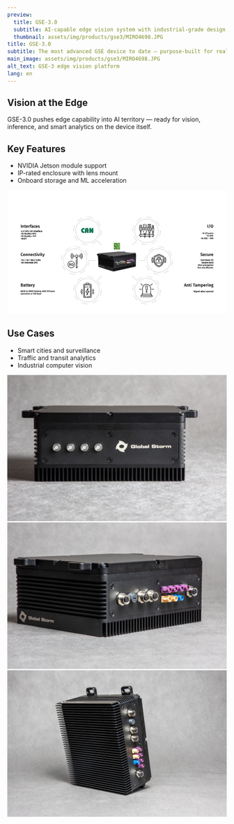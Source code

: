 ```yaml
---
preview:
  title: GSE-3.0
  subtitle: AI-capable edge vision system with industrial-grade design
  thumbnail: assets/img/products/gse3/MIRO4698.JPG
title: GSE-3.0
subtitle: The most advanced GSE device to date — purpose-built for real-time video processing and ML inference at the edge.
main_image: assets/img/products/gse3/MIRO4698.JPG
alt_text: GSE-3 edge vision platform
lang: en
---
```


## Vision at the Edge

GSE-3.0 pushes edge capability into AI territory — ready for vision, inference, and smart analytics on the device itself.

## Key Features

- NVIDIA Jetson module support
- IP-rated enclosure with lens mount
- Onboard storage and ML acceleration

![Features](/assets/img/products/gse3/features.jpg "Cechy obudowy")

## Use Cases

- Smart cities and surveillance
- Traffic and transit analytics
- Industrial computer vision

![Box Front](/assets/img/products/gse3/MIRO4688.JPG "Front")
![Box Side](/assets/img/products/gse3/MIRO4699.JPG "Side")
![Case with o-ring](/assets/img/products/gse3/MIRO4718-Edit.JPG "Edge")